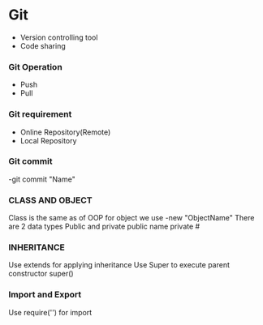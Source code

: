 # Git 
- Version controlling tool
- Code sharing
### Git Operation 
* Push 
* Pull 
### Git requirement 
- Online Repository(Remote)
- Local Repository
### Git commit
-git commit "Name"
### CLASS AND OBJECT
Class is the same as of OOP
for object we use -new "ObjectName"
There are 2 data types Public and private
public name
private #
### INHERITANCE
Use extends for applying inheritance
Use Super to execute parent constructor
super()
### Import and Export
Use require('') for import
